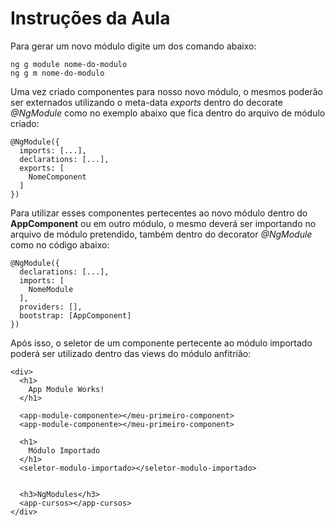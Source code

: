 # Instruções da Aula

Para gerar um novo módulo digite um dos comando abaixo:
```
ng g module nome-do-modulo
ng g m nome-do-modulo
```
Uma vez criado componentes para nosso novo módulo, o mesmos poderão ser externados utilizando o meta-data *exports* dentro do decorate *@NgModule* como no exemplo abaixo que fica dentro do arquivo de módulo criado:

```
@NgModule({
  imports: [...],
  declarations: [...],
  exports: [
    NomeComponent
  ]
})
```
Para utilizar esses componentes pertecentes ao novo módulo dentro do **AppComponent** ou em outro módulo, o mesmo deverá ser importando no arquivo de módulo pretendido, também dentro do decorator *@NgModule* como no código abaixo:

```
@NgModule({
  declarations: [...],
  imports: [
    NomeModule
  ],
  providers: [],
  bootstrap: [AppComponent]
})
```
Após isso, o seletor de um componente pertecente ao módulo importado poderá ser utilizado dentro das views do módulo anfitrião:

```
<div>
  <h1>
    App Module Works!
  </h1>
  
  <app-module-componente></meu-primeiro-component>
  <app-module-componente></meu-primeiro-component>
  
  <h1>
    Módulo Importado
  </h1>
  <seletor-modulo-importado></seletor-modulo-importado>


  <h3>NgModules</h3>
  <app-cursos></app-cursos>
</div>
```


